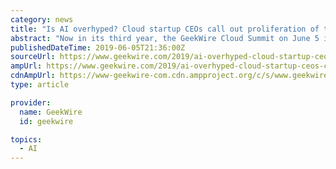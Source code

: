 ```yaml
---
category: news
title: "Is AI overhyped? Cloud startup CEOs call out proliferation of trendy technology"
abstract: "Now in its third year, the GeekWire Cloud Summit on June 5 in Bellevue, Wash., will bring together engineers, developers, technical leaders and business decision-makers for a deep dive on the future of cloud technologies. Kristina Bergman, CEO of Integris ..."
publishedDateTime: 2019-06-05T21:36:00Z
sourceUrl: https://www.geekwire.com/2019/ai-overhyped-cloud-startup-ceos-call-proliferation-trendy-technology/
ampUrl: https://www.geekwire.com/2019/ai-overhyped-cloud-startup-ceos-call-proliferation-trendy-technology/amp/
cdnAmpUrl: https://www-geekwire-com.cdn.ampproject.org/c/s/www.geekwire.com/2019/ai-overhyped-cloud-startup-ceos-call-proliferation-trendy-technology/amp/
type: article

provider:
  name: GeekWire
  id: geekwire

topics:
  - AI
---
```

